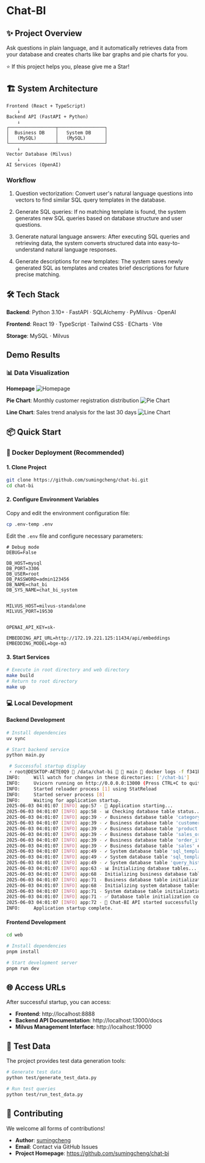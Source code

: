 # Chat-BI

## ✨ Project Overview

Ask questions in plain language, and it automatically retrieves data from your database and creates charts like bar graphs and pie charts for you.

⭐ If this project helps you, please give me a Star!

## 🏗️ System Architecture

```
Frontend (React + TypeScript)
    ↓
Backend API (FastAPI + Python)
    ↓
┌─────────────────┬─────────────────┐
│  Business DB    │   System DB     │
│   (MySQL)       │   (MySQL)       │
└─────────────────┴─────────────────┘
    ↓
Vector Database (Milvus)
    ↓
AI Services (OpenAI)
```

### Workflow

1. Question vectorization: Convert user's natural language questions into vectors to find similar SQL query templates in the database.

2. Generate SQL queries: If no matching template is found, the system generates new SQL queries based on database structure and user questions.

3. Generate natural language answers: After executing SQL queries and retrieving data, the system converts structured data into easy-to-understand natural language responses.

4. Generate descriptions for new templates: The system saves newly generated SQL as templates and creates brief descriptions for future precise matching.

## 🛠️ Tech Stack

**Backend**: Python 3.10+ · FastAPI · SQLAlchemy · PyMilvus · OpenAI

**Frontend**: React 19 · TypeScript · Tailwind CSS · ECharts · Vite

**Storage**: MySQL · Milvus

## Demo Results

### 📊 Data Visualization

**Homepage**
![Homepage](images/index.png)

**Pie Chart**: Monthly customer registration distribution
![Pie Chart](images/pie.png)

**Line Chart**: Sales trend analysis for the last 30 days
![Line Chart](images/line.png)

## 📦 Quick Start

### 🐳 Docker Deployment (Recommended)

#### 1. Clone Project

```bash
git clone https://github.com/sumingcheng/chat-bi.git
cd chat-bi
```

#### 2. Configure Environment Variables

Copy and edit the environment configuration file:

```bash
cp .env-temp .env
```

Edit the `.env` file and configure necessary parameters:

```env
# Debug mode
DEBUG=False

DB_HOST=mysql
DB_PORT=3306
DB_USER=root
DB_PASSWORD=admin123456
DB_NAME=chat_bi
DB_SYS_NAME=chat_bi_system


MILVUS_HOST=milvus-standalone
MILVUS_PORT=19530


OPENAI_API_KEY=sk-

EMBEDDING_API_URL=http://172.19.221.125:11434/api/embeddings
EMBEDDING_MODEL=bge-m3
```

#### 3. Start Services

```bash
# Execute in root directory and web directory
make build
# Return to root directory
make up
```

### 💻 Local Development

#### Backend Development

```bash
# Install dependencies
uv sync

# Start backend service
python main.py
```

```bash
 # Successful startup display
 ⚡ root@DESKTOP-AETE0Q9  /data/chat-bi   main  docker logs -f f341b3959a99
INFO:     Will watch for changes in these directories: ['/chat-bi']
INFO:     Uvicorn running on http://0.0.0.0:13000 (Press CTRL+C to quit)
INFO:     Started reloader process [1] using StatReload
INFO:     Started server process [8]
INFO:     Waiting for application startup.
2025-06-03 04:01:07 [INFO] app:57 - 🚀 Application starting...
2025-06-03 04:01:07 [INFO] app:58 - 📊 Checking database table status...
2025-06-03 04:01:07 [INFO] app:39 - ✓ Business database table 'category' exists
2025-06-03 04:01:07 [INFO] app:39 - ✓ Business database table 'customer' exists
2025-06-03 04:01:07 [INFO] app:39 - ✓ Business database table 'product' exists
2025-06-03 04:01:07 [INFO] app:39 - ✓ Business database table 'sales_order' exists
2025-06-03 04:01:07 [INFO] app:39 - ✓ Business database table 'order_item' exists
2025-06-03 04:01:07 [INFO] app:39 - ✓ Business database table 'sales' exists
2025-06-03 04:01:07 [INFO] app:49 - ✓ System database table 'sql_templates' exists
2025-06-03 04:01:07 [INFO] app:49 - ✓ System database table 'sql_template_params' exists
2025-06-03 04:01:07 [INFO] app:49 - ✓ System database table 'query_history' exists
2025-06-03 04:01:07 [INFO] app:63 - 📊 Initializing database tables...
2025-06-03 04:01:07 [INFO] app:68 - Initializing business database tables: ['category', 'customer', 'product', 'sales_order', 'order_item', 'sales']
2025-06-03 04:01:07 [INFO] app:71 - Business database table initialization completed
2025-06-03 04:01:07 [INFO] app:68 - Initializing system database tables: ['sql_templates', 'sql_template_params', 'query_history']
2025-06-03 04:01:07 [INFO] app:71 - System database table initialization completed
2025-06-03 04:01:07 [INFO] app:71 - ✅ Database table initialization completed
2025-06-03 04:01:07 [INFO] app:72 - 🎉 Chat-BI API started successfully!
INFO:     Application startup complete.
```

#### Frontend Development

```bash
cd web

# Install dependencies
pnpm install

# Start development server
pnpm run dev
```

## 🌐 Access URLs

After successful startup, you can access:

- **Frontend**: http://localhost:8888
- **Backend API Documentation**: http://localhost:13000/docs
- **Milvus Management Interface**: http://localhost:19000

## 🧪 Test Data

The project provides test data generation tools:

```bash
# Generate test data
python test/generate_test_data.py

# Run test queries
python test/run_test_data.py
```

## 🤝 Contributing

We welcome all forms of contributions!

- **Author**: [sumingcheng](https://github.com/sumingcheng)
- **Email**: Contact via GitHub Issues
- **Project Homepage**: https://github.com/sumingcheng/chat-bi
